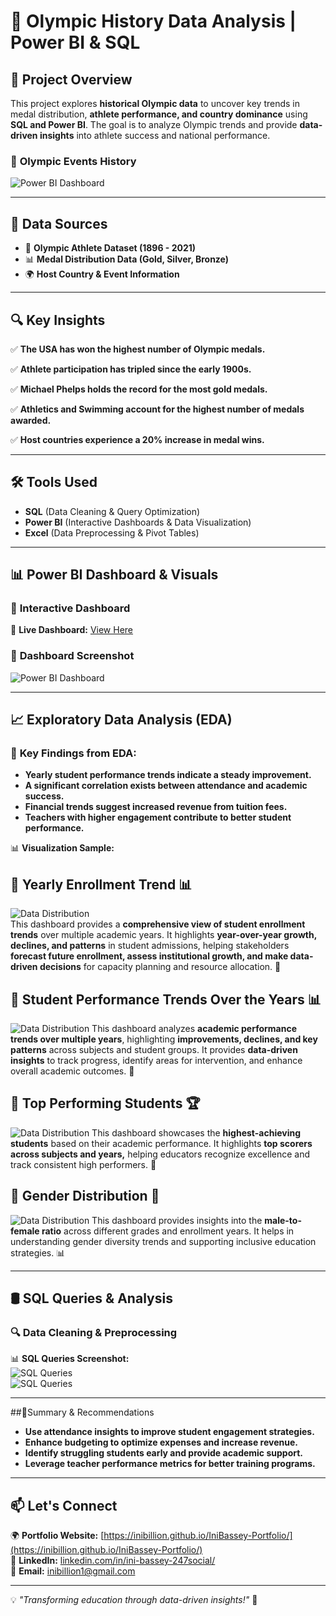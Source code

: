 # 🏅 Olympic History Data Analysis | Power BI & SQL  

## 📌 Project Overview 
This project explores **historical Olympic data** to uncover key trends in medal distribution, **athlete performance, and country dominance** using **SQL and Power BI**.
The goal is to analyze Olympic trends and provide **data-driven insights** into athlete success and national performance.  

### 📸 **Olympic Events History**  
![Power BI Dashboard](https://github.com/Inibillion/Olympic-History/blob/main/Olympic%20canva.png)

---

## 📂 Data Sources  
- 🏅 **Olympic Athlete Dataset (1896 - 2021)**
- 📊 **Medal Distribution Data (Gold, Silver, Bronze)**  
- 🌍 **Host Country & Event Information**  

---

## 🔍 Key Insights 
✅ **The USA has won the highest number of Olympic medals.**

✅ **Athlete participation has tripled since the early 1900s.** 

✅ **Michael Phelps holds the record for the most gold medals.**

✅ **Athletics and Swimming account for the highest number of medals awarded.** 

✅ **Host countries experience a 20% increase in medal wins.**   

---

## 🛠 Tools Used  
- **SQL** (Data Cleaning & Query Optimization)  
- **Power BI** (Interactive Dashboards & Data Visualization)  
- **Excel** (Data Preprocessing & Pivot Tables)  

---

## 📊 Power BI Dashboard & Visuals  
### 📌 **Interactive Dashboard**  
🔗 **Live Dashboard:** [View Here](https://yourpowerbidashboard.com)  

### 📸 **Dashboard Screenshot**  
![Power BI Dashboard](https://github.com/Inibillion/Olympic-History/blob/main/Olympic%20pix%201.png)  

---

## 📈 Exploratory Data Analysis (EDA)    
### 🔹 **Key Findings from EDA:**  
- **Yearly student performance trends indicate a steady improvement.**
- **A significant correlation exists between attendance and academic success.**
- **Financial trends suggest increased revenue from tuition fees.**
- **Teachers with higher engagement contribute to better student performance.**  

📊 **Visualization Sample:**

## 📌 Yearly Enrollment Trend 📊
![Data Distribution](https://github.com/Inibillion/Recbini-Academy-/blob/main/yearly%20enroll%20trend.png)  
This dashboard provides a **comprehensive view of student enrollment trends** over multiple academic years. It highlights **year-over-year growth, declines, and patterns** in student admissions, helping stakeholders **forecast future enrollment, assess institutional growth, and make data-driven decisions** for capacity planning and resource allocation. 🚀 

## 📌 Student Performance Trends Over the Years 📊
![Data Distribution](https://github.com/Inibillion/Recbini-Academy-/blob/main/line%20RB.png)
This dashboard analyzes **academic performance trends over multiple years**, highlighting **improvements, declines, and key patterns** across subjects and student groups. It provides **data-driven insights** to track progress, identify areas for intervention, and enhance overall academic outcomes. 🚀 

## 📌 Top Performing Students 🏆
![Data Distribution](https://github.com/Inibillion/Recbini-Academy-/blob/main/Bar%20chat%20RB.png)
This dashboard showcases the **highest-achieving students** based on their academic performance. It highlights **top scorers across subjects and years,** helping educators recognize excellence and track consistent high performers. 🚀

## 📌 Gender Distribution 👥 
![Data Distribution](https://github.com/Inibillion/Recbini-Academy-/blob/main/Pie%20chat%20RB.png)
This dashboard provides insights into the **male-to-female ratio** across different grades and enrollment years. It helps in understanding gender diversity trends and supporting inclusive education strategies. 📊 

---

## 🛢️ SQL Queries & Analysis  
### **🔍 Data Cleaning & Preprocessing**  

📊 **SQL Queries Screenshot:**  
![SQL Queries](https://github.com/Inibillion/Recbini-Academy-/blob/main/RB%20SQL.png)  
![SQL Queries](https://github.com/Inibillion/Recbini-Academy-/blob/main/RB%20SQL%201.png) 


---

##📌Summary & Recommendations
- **Use attendance insights to improve student engagement strategies.**
- **Enhance budgeting to optimize expenses and increase revenue.**
- **Identify struggling students early and provide academic support.**
- **Leverage teacher performance metrics for better training programs.**  

---

## 📫 **Let's Connect**
🌍 **Portfolio Website:** [https://inibillion.github.io/IniBassey-Portfolio/](https://inibillion.github.io/IniBassey-Portfolio/)  
🔗 **LinkedIn:** [linkedin.com/in/ini-bassey-247social/](https://www.linkedin.com/in/ini-bassey-247social/)  
📩 **Email:** [inibillion1@gmail.com](https://mail.google.com/mail/u/0/#inbox)

---

💡 *"Transforming education through data-driven insights!"* 🚀 
